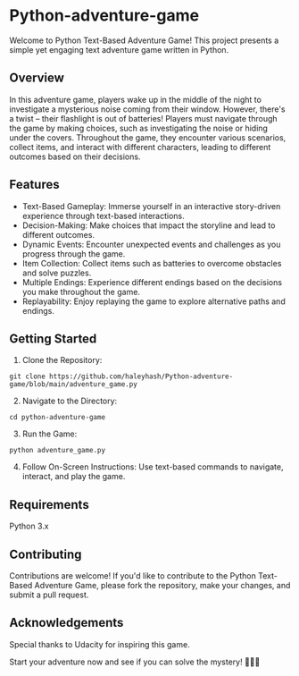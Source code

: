 # Python-adventure-game

Welcome to Python Text-Based Adventure Game! This project presents a simple yet engaging text adventure game written in Python.

## Overview
In this adventure game, players wake up in the middle of the night to investigate a mysterious noise coming from their window. However, there's a twist – their flashlight is out of batteries! Players must navigate through the game by making choices, such as investigating the noise or hiding under the covers. Throughout the game, they encounter various scenarios, collect items, and interact with different characters, leading to different outcomes based on their decisions.

## Features
- Text-Based Gameplay: Immerse yourself in an interactive story-driven experience through text-based interactions.
- Decision-Making: Make choices that impact the storyline and lead to different outcomes.
- Dynamic Events: Encounter unexpected events and challenges as you progress through the game.
- Item Collection: Collect items such as batteries to overcome obstacles and solve puzzles.
- Multiple Endings: Experience different endings based on the decisions you make throughout the game.
- Replayability: Enjoy replaying the game to explore alternative paths and endings.


## Getting Started
1. Clone the Repository:

```git clone https://github.com/haleyhash/Python-adventure-game/blob/main/adventure_game.py```

2. Navigate to the Directory:

```cd python-adventure-game```

3. Run the Game:

```python adventure_game.py```

4. Follow On-Screen Instructions: Use text-based commands to navigate, interact, and play the game.

## Requirements
Python 3.x

## Contributing
Contributions are welcome! If you'd like to contribute to the Python Text-Based Adventure Game, please fork the repository, make your changes, and submit a pull request.

## Acknowledgements
Special thanks to Udacity for inspiring this game.

Start your adventure now and see if you can solve the mystery! 🕵️‍♂️✨



